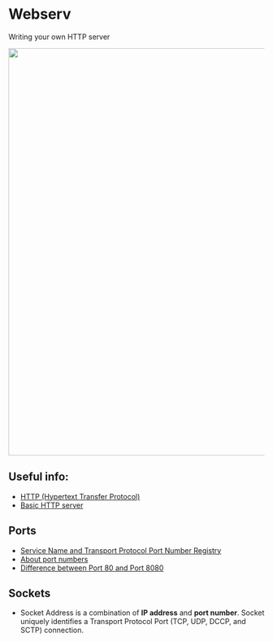 # **Webserv**
Writing your own HTTP server

<img src="https://github.com/Janeway42/webserv/blob/main/webserv-arch.png" width=800 >

Useful info:
--------
- [HTTP (Hypertext Transfer Protocol) ](https://www.techtarget.com/whatis/definition/HTTP-Hypertext-Transfer-Protocol)
- [Basic HTTP server](https://medium.com/from-the-scratch/http-server-what-do-you-need-to-know-to-build-a-simple-http-server-from-scratch-d1ef8945e4fa)

## Ports
- [Service Name and Transport Protocol Port Number Registry](https://www.iana.org/assignments/service-names-port-numbers/service-names-port-numbers.xhtml?search=http-alt)
- [About port numbers](https://www.techtarget.com/searchnetworking/definition/port-number)
- [Difference between Port 80 and Port 8080](https://ourtechroom.com/tech/difference-between-port80-port8080/)

## Sockets
- Socket Address is a combination of **IP address** and **port number**. Socket uniquely identifies a Transport Protocol Port (TCP, UDP, DCCP, and SCTP) connection.

